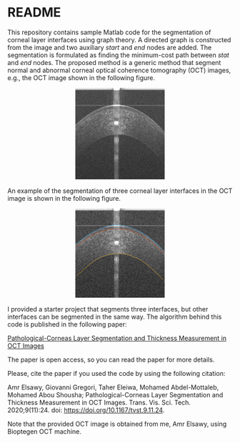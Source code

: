# README

This repository contains sample Matlab code for the segmentation of corneal layer interfaces using graph theory. A directed graph is constructed from the image and two auxiliary *start* and *end* nodes are added. The segmentation is formulated as finding the minimum-cost path between *stat* and *end* nodes. The proposed method is a generic method that segment normal and abnormal corneal optical coherence tomography (OCT) images, e.g., the OCT image shown in the following figure.

<p align="center">
<img src="elsawy_od.png" width="200">
</p>
An example of the segmentation of three corneal layer interfaces in the OCT image is shown in the following figure.

<p align="center">
<img src="segmentation.png" width="200" height="200">
</p>

I provided a starter project that segments three interfaces, but other interfaces can be segmented in the same way. The algorithm behind this code is published in the following paper:

[Pathological-Corneas Layer Segmentation and Thickness Measurement in OCT Images](https://tvst.arvojournals.org/article.aspx?articleid=2770939)

The paper is open access, so you can read the paper for more details.

Please, cite the paper if you used the code by using the following citation:

Amr Elsawy, Giovanni Gregori, Taher Eleiwa, Mohamed Abdel-Mottaleb, Mohamed Abou Shousha; Pathological-Corneas Layer Segmentation and Thickness Measurement in OCT Images. Trans. Vis. Sci. Tech. 2020;9(11):24. doi: https://doi.org/10.1167/tvst.9.11.24.

Note that the provided OCT image is obtained from me, Amr Elsawy, using Bioptegen OCT machine.